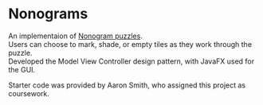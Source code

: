 # Nonograms
An implementaion of [Nonogram puzzles](https://en.wikipedia.org/wiki/Nonogram).\
Users can choose to mark, shade, or empty tiles as they work through the puzzle.\
Developed the Model View Controller design pattern, with JavaFX used for the GUI.

Starter code was provided by Aaron Smith, who assigned this project as coursework.
